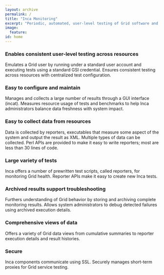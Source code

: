 ```yaml
---
layout: archive
permalink: /
title: "Inca Monitoring"
excerpt: "Periodic, automated, user-level testing of Grid software and services"
image:
  feature: 
id: home
---
```


### Enables consistent user-level testing across resources

Emulates a Grid user by running under a standard user account and executing tests using a standard GSI credential. Ensures consistent testing across resources with centralized test configuration.

### Easy to configure and maintain

Manages and collects a large number of results through a GUI interface (incat). Measures resource usage of tests and benchmarks to help Inca administrators balance data freshness with system impact.

### Easy to collect data from resources

Data is collected by reporters, executables that measure some aspect of the system and output the result as XML. Multiple types of data can be collected. Perl APIs are provided to make it easy to write reporters; most are less than 30 lines of code.

### Large variety of tests

Inca offers a number of prewritten test scripts, called reporters, for monitoring Grid health. Reporter APIs make it easy to create new Inca tests.

### Archived results support troubleshooting

Furthers understanding of Grid behavior by storing and archiving complete monitoring results. Allows system administrators to debug detected failures using archived execution details.

### Comprehensive views of data

Offers a variety of Grid data views from cumulative summaries to reporter execution details and result histories.

### Secure

Inca components communicate using SSL. Securely manages short-term proxies for Grid service testing.

